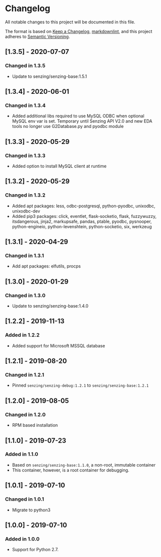 # Changelog

All notable changes to this project will be documented in this file.

The format is based on [Keep a Changelog](https://keepachangelog.com/en/1.0.0/),
[markdownlint](https://dlaa.me/markdownlint/),
and this project adheres to [Semantic Versioning](https://semver.org/spec/v2.0.0.html).

## [1.3.5] - 2020-07-07

### Changed in 1.3.5

- Update to senzing/senzing-base:1.5.1

## [1.3.4] - 2020-06-01

### Changed in 1.3.4

- Added additional libs required to use MySQL ODBC when optional MySQL env var is set. Temporary until Senzing API V2.0 and new EDA tools no longer use G2Database.py and pyodbc module

## [1.3.3] - 2020-05-29

### Changed in 1.3.3

- Added option to install MySQL client at runtime

## [1.3.2] - 2020-05-29

### Changed in 1.3.2

- Added apt packages: less, odbc-postgresql, python-pyodbc, unixodbc, unixodbc-dev
- Added pip3 packages: click, eventlet, flask-socketio, flask, fuzzywuzzy, itsdangerous, jinja2, markupsafe, pandas, ptable, pyodbc, pysnooper, python-engineio, python-levenshtein, python-socketio, six, werkzeug

## [1.3.1] - 2020-04-29

### Changed in 1.3.1

- Add apt packages: elfutils, procps

## [1.3.0] - 2020-01-29

### Changed in 1.3.0

- Update to senzing/senzing-base:1.4.0

## [1.2.2] - 2019-11-13

### Added in 1.2.2

- Added support for Microsoft MSSQL database

## [1.2.1] - 2019-08-20

### Changed in 1.2.1

- Pinned `senzing/senzing-debug:1.2.1` to `senzing/senzing-base:1.2.1`

## [1.2.0] - 2019-08-05

### Changed in 1.2.0

- RPM based installation

## [1.1.0] - 2019-07-23

### Added in 1.1.0

- Based on `senzing/senzing-base:1.1.0`, a non-root, immutable container
- This container, however, is a root container for debugging.

## [1.0.1] - 2019-07-10

### Changed in 1.0.1

- Migrate to python3

## [1.0.0] - 2019-07-10

### Added in 1.0.0

- Support for Python 2.7.
